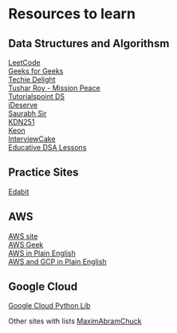 # Resources to learn

## Data Structures and Algorithsm

[LeetCode](https://leetcode.com/explore/)<br/>
[Geeks for Geeks](https://www.geeksforgeeks.org)<br/>
[Techie Delight](https://www.techiedelight.com)<br/>
[Tushar Roy - Mission Peace](https://github.com/mission-peace/interview)<br/>
[Tutorialspoint DS](https://www.tutorialspoint.com/data_structures_algorithms/index.htm)<br/>
[iDeserve](https://www.ideserve.co.in)<br/>
[Saurabh Sir](https://www.mysirg.com/courses/data-structure-videos/)<br/>
[KDN251](https://github.com/kdn251/interviews)<br/>
[Keon](https://github.com/keon/algorithms)<br/>
[InterviewCake](https://www.interviewcake.com/table-of-contents)<br/>
[Educative DSA Lessons](https://www.educative.io/courses/ds-and-algorithms-in-python)<br/>


## Practice Sites 

[Edabit](https://github.com/mission-peace/interview/wiki)<br/>

## AWS 
[AWS site](https://aws.amazon.com)<br/>
[AWS Geek](https://www.awsgeek.com)<br/>
[AWS in Plain English](https://expeditedsecurity.com/aws-in-plain-english/)<br/>
[AWS and GCP in Plain English](https://gist.github.com/miglen/f6eef81803a43dad434d)
<br/>

## Google Cloud 
[Google Cloud Python Lib](https://googleapis.dev/python/cloudasset/latest/index.html)<br/>


Other sites with lists
[MaximAbramChuck](https://github.com/MaximAbramchuck/awesome-interview-questions)<br/>





